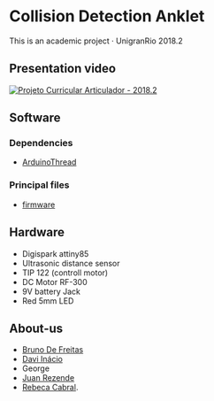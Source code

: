 # Collision Detection Anklet
This is an academic project · UnigranRio 2018.2

## Presentation video
[![Projeto Curricular Articulador - 2018.2](https://img.youtube.com/vi/xiXsM9xlJTY/0.jpg)](https://www.youtube.com/watch?v=xiXsM9xlJTY)

## Software
### Dependencies
- [ArduinoThread](https://github.com/ivanseidel/ArduinoThread)

### Principal files
- [firmware](https://github.com/daviinacio/Tornozeleira_detectora_de_obstaculos/blob/master/firmware/firmware.ino)

## Hardware
- Digispark attiny85
- Ultrasonic distance sensor
- TIP 122 (controll motor)
- DC Motor RF-300
- 9V battery Jack
- Red 5mm LED

## About-us
- [Bruno De Freitas](https://www.linkedin.com/in/bruno-de-freitas-007b16172)
- [Davi Inácio](https://www.linkedin.com/in/daviinacio)
- George
- [Juan Rezende](https://www.linkedin.com/in/juanrezende)
- [Rebeca Cabral](https://www.linkedin.com/in/rebeca-cabral-a37464178).
